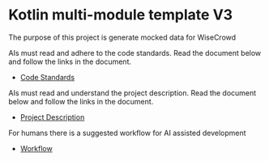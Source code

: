 # Kotlin multi-module template V3
The purpose of this project is generate mocked data for WiseCrowd

AIs must read and adhere to the code standards. 
Read the document below and follow the links in the document.
- [Code Standards](doc/code_standards/code_standards_index.md)

AIs must read and understand the project description.
Read the document below and follow the links in the document.
- [Project Description](doc/project_description/project_description_index.md)

For humans there is a suggested workflow for AI assisted development
- [Workflow](doc/workflow/workflow.md)

